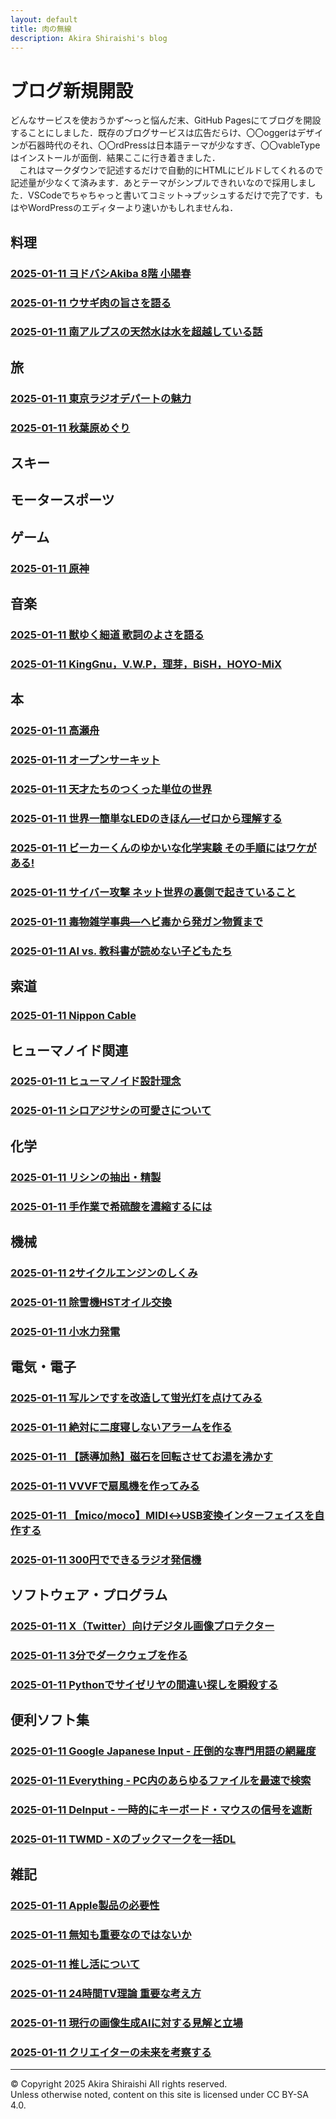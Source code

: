 ```yaml
---
layout: default
title: 肉の無線
description: Akira Shiraishi's blog
---
```

<link rel="icon" href="https://shiraki22.com/favicon.ico">

# ブログ新規開設
どんなサービスを使おうかず～っと悩んだ末、GitHub Pagesにてブログを開設することにしました．既存のブログサービスは広告だらけ、〇〇oggerはデザインが石器時代のそれ、〇〇rdPressは日本語テーマが少なすぎ、〇〇vableTypeはインストールが面倒．結果ここに行き着きました．  
　これはマークダウンで記述するだけで自動的にHTMLにビルドしてくれるので記述量が少なくて済みます．あとテーマがシンプルできれいなので採用しました．VSCodeでちゃちゃっと書いてコミット→プッシュするだけで完了です．もはやWordPressのエディターより速いかもしれませんね．

## 料理
### [2025-01-11 ヨドバシAkiba 8階 小陽春](/sample)
### [2025-01-11 ウサギ肉の旨さを語る](/sample)
### [2025-01-11 南アルプスの天然水は水を超越している話](/sample)

## 旅
### [2025-01-11 東京ラジオデパートの魅力](/sample)
### [2025-01-11 秋葉原めぐり](/sample)

## スキー

## モータースポーツ

## ゲーム
### [2025-01-11 原神](/sample)

## 音楽
### [2025-01-11 獣ゆく細道 歌詞のよさを語る](/sample)
### [2025-01-11 KingGnu，V.W.P，理芽，BiSH，HOYO-MiX](/sample)

## 本
### [2025-01-11 高瀬舟](/sample)
### [2025-01-11 オープンサーキット](/sample)
### [2025-01-11 天才たちのつくった単位の世界](/sample)
### [2025-01-11 世界一簡単なLEDのきほん―ゼロから理解する](/sample)
### [2025-01-11 ビーカーくんのゆかいな化学実験 その手順にはワケがある!](/sample)
### [2025-01-11 サイバー攻撃 ネット世界の裏側で起きていること](/sample)
### [2025-01-11 毒物雑学事典―ヘビ毒から発ガン物質まで](/sample)
### [2025-01-11 AI vs. 教科書が読めない子どもたち](/sample)

## 索道
### [2025-01-11 Nippon Cable](/sample)

## ヒューマノイド関連
### [2025-01-11 ヒューマノイド設計理念](/sample)
### [2025-01-11 シロアジサシの可愛さについて](/sample)

## 化学
### [2025-01-11 リシンの抽出・精製](/sample)
### [2025-01-11 手作業で希硫酸を濃縮するには](/sample)

## 機械
### [2025-01-11 2サイクルエンジンのしくみ](/sample)
### [2025-01-11 除雪機HSTオイル交換](/sample)
### [2025-01-11 小水力発電](/sample)

## 電気・電子
### [2025-01-11 写ルンですを改造して蛍光灯を点けてみる](/sample)
### [2025-01-11 絶対に二度寝しないアラームを作る](/sample)
### [2025-01-11 【誘導加熱】磁石を回転させてお湯を沸かす](/sample)
### [2025-01-11 VVVFで扇風機を作ってみる](/sample)
### [2025-01-11 【mico/moco】MIDI↔USB変換インターフェイスを自作する](/sample)
### [2025-01-11 300円でできるラジオ発信機](/sample)

## ソフトウェア・プログラム
### [2025-01-11 X（Twitter）向けデジタル画像プロテクター](/sample)
### [2025-01-11 3分でダークウェブを作る](/sample)
### [2025-01-11 Pythonでサイゼリヤの間違い探しを瞬殺する](/sample)

## 便利ソフト集
### [2025-01-11 Google Japanese Input - 圧倒的な専門用語の網羅度](/sample)
### [2025-01-11 Everything - PC内のあらゆるファイルを最速で検索](/sample)
### [2025-01-11 DeInput - 一時的にキーボード・マウスの信号を遮断](/sample)
### [2025-01-11 TWMD - Xのブックマークを一括DL](/sample)

## 雑記
### [2025-01-11 Apple製品の必要性](/sample)
### [2025-01-11 無知も重要なのではないか](/sample)
### [2025-01-11 推し活について](/sample)
### [2025-01-11 24時間TV理論 重要な考え方](/sample)
### [2025-01-11 現行の画像生成AIに対する見解と立場](/sample)
### [2025-01-11 クリエイターの未来を考察する](/sample)

--- 
© Copyright 2025 Akira Shiraishi All rights reserved.  
Unless otherwise noted, content on this site is licensed under CC BY-SA 4.0.